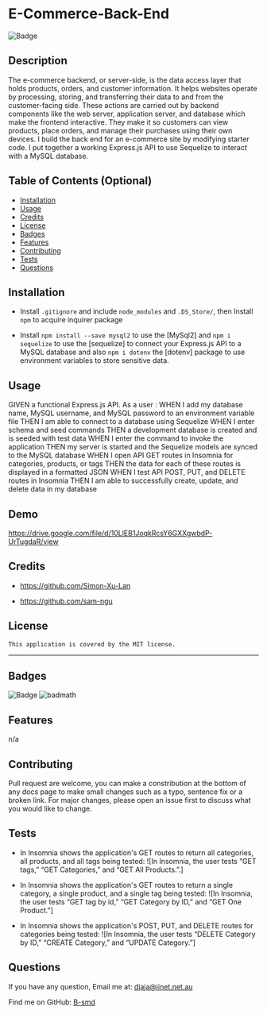 # E-Commerce-Back-End

  ![Badge](https://img.shields.io/badge/License-MIT-blue.svg)

## Description

The e-commerce backend, or server-side, is the data access layer that holds products, orders, and customer information. It helps websites operate by processing, storing, and transferring their data to and from the customer-facing side. These actions are carried out by backend components like the web server, application server, and database which make the frontend interactive. They make it so customers can view products, place orders, and manage their purchases using their own devices. I build the back end for an e-commerce site by modifying starter code. I put together a working Express.js API to use Sequelize to interact with a MySQL database. 

## Table of Contents (Optional)

- [Installation](#installation)
- [Usage](#usage)
- [Credits](#credits)
- [License](#license)
- [Badges](#badges)
- [Features](#features)
- [Contributing](#contributing)
- [Tests](#tests)
- [Questions](questions)

## Installation

- Install `.gitignore` and include `node_modules` and `.DS_Store/`, then Install `npm` to acquire inquirer package

- Install `npm install --save mysql2` to use the [MySql2] and `npm i sequelize` to use the [sequelize] to connect your Express.js API to a MySQL database and also `npm i dotenv` the [dotenv] package to use environment variables to store sensitive data.

## Usage

GIVEN a functional Express.js API.
As a user :
WHEN I add my database name, MySQL username, and MySQL password to an environment variable file
THEN I am able to connect to a database using Sequelize
WHEN I enter schema and seed commands
THEN a development database is created and is seeded with test data
WHEN I enter the command to invoke the application
THEN my server is started and the Sequelize models are synced to the MySQL database
WHEN I open API GET routes in Insomnia for categories, products, or tags
THEN the data for each of these routes is displayed in a formatted JSON
WHEN I test API POST, PUT, and DELETE routes in Insomnia
THEN I am able to successfully create, update, and delete data in my database

## Demo
https://drive.google.com/file/d/10LlEB1JoqkRcsY6GXXgwbdP-UrTugdaR/view

## Credits
- https://github.com/Simon-Xu-Lan

- https://github.com/sam-ngu

## License
    This application is covered by the MIT license.

---
## Badges
![Badge](https://img.shields.io/badge/License-MIT-blue.svg)
![badmath](https://img.shields.io/github/languages/top/lernantino/badmath)

## Features

n/a

## Contributing

Pull request are welcome, you can make a constribution at the bottom of any docs page to make small changes such as a typo, sentence fix or a broken link. For major changes, please open an issue first to discuss what you would like to change.

## Tests

- In Insomnia shows the application's GET routes to return all categories, all products, and all tags being tested: 
  ![In Insomnia, the user tests “GET tags,” “GET Categories,” and “GET All Products.”.]

- In Insomnia shows the application's GET routes to return a single category, a single product, and a single tag being  tested: 
  ![In Insomnia, the user tests “GET tag by id,” “GET Category by ID,” and “GET One Product.”]

- In Insomnia shows the application's POST, PUT, and DELETE routes for categories being tested:
  ![In Insomnia, the user tests “DELETE Category by ID,” “CREATE Category,” and “UPDATE Category.”]

## Questions

If you have any question, Email me at: djaja@iinet.net.au 

Find me on GitHub: [B-smd](https://github.com/B-smd)   









